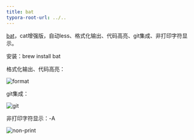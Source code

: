 ```yaml
---
title: bat
typora-root-url: ../..
---
```


[bat](https://github.com/sharkdp/bat)，cat增强版，自动less、格式化输出、代码高亮、git集成、非打印字符显示。

安装：brew install bat

格式化输出、代码高亮：

![format](https://camo.githubusercontent.com/9d3d89364f2cc83ace8f29646a6236bc15ea1da0/68747470733a2f2f696d6775722e636f6d2f724773646e44652e706e67)



git集成：

![git](https://camo.githubusercontent.com/67e44f4a68150325f74b3a46820b7473ff7b91a6/68747470733a2f2f692e696d6775722e636f6d2f326c53573452452e706e67)



非打印字符显示：-A

![non-print](https://camo.githubusercontent.com/e3508b01c13eb055f293edb8e24d283c055b2dc1/68747470733a2f2f692e696d6775722e636f6d2f576e64477039482e706e67)



